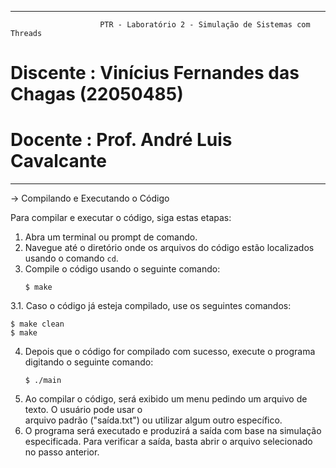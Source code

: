 --------------------------------------------------------------------------------------------
                        PTR - Laboratório 2 - Simulação de Sistemas com Threads

# Discente : Vinícius Fernandes das Chagas (22050485)
# Docente  : Prof. André Luis Cavalcante

--------------------------------------------------------------------------------------------

-> Compilando e Executando o Código

Para compilar e executar o código, siga estas etapas:

1. Abra um terminal ou prompt de comando.
2. Navegue até o diretório onde os arquivos do código estão localizados usando o comando `cd`.
3. Compile o código usando o seguinte comando:
   ```
   $ make
   ```
3.1. Caso o código já esteja compilado, use os seguintes comandos:
   ```
   $ make clean
   $ make
   ```  
4. Depois que o código for compilado com sucesso, execute o programa digitando o seguinte comando:
   ```
   $ ./main
   ```
5. Ao compilar o código, será exibido um menu pedindo um arquivo de texto. O usuário pode usar o  
   arquivo padrão ("saída.txt") ou utilizar algum outro específico. 
6. O programa será executado e produzirá a saída com base na simulação especificada. Para verificar
   a saída, basta abrir o arquivo selecionado no passo anterior.
